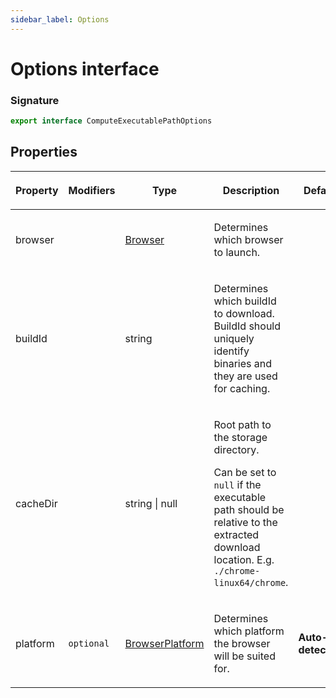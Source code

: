 ```yaml
---
sidebar_label: Options
---
```


# Options interface

### Signature

```typescript
export interface ComputeExecutablePathOptions
```

## Properties

<table><thead><tr><th>

Property

</th><th>

Modifiers

</th><th>

Type

</th><th>

Description

</th><th>

Default

</th></tr></thead>
<tbody><tr><td>

<span id="browser">browser</span>

</td><td>

</td><td>

[Browser](./browsers.browser.md)

</td><td>

Determines which browser to launch.

</td><td>

</td></tr>
<tr><td>

<span id="buildid">buildId</span>

</td><td>

</td><td>

string

</td><td>

Determines which buildId to download. BuildId should uniquely identify binaries and they are used for caching.

</td><td>

</td></tr>
<tr><td>

<span id="cachedir">cacheDir</span>

</td><td>

</td><td>

string \| null

</td><td>

Root path to the storage directory.

Can be set to `null` if the executable path should be relative to the extracted download location. E.g. `./chrome-linux64/chrome`.

</td><td>

</td></tr>
<tr><td>

<span id="platform">platform</span>

</td><td>

`optional`

</td><td>

[BrowserPlatform](./browsers.browserplatform.md)

</td><td>

Determines which platform the browser will be suited for.

</td><td>

**Auto-detected.**

</td></tr>
</tbody></table>
